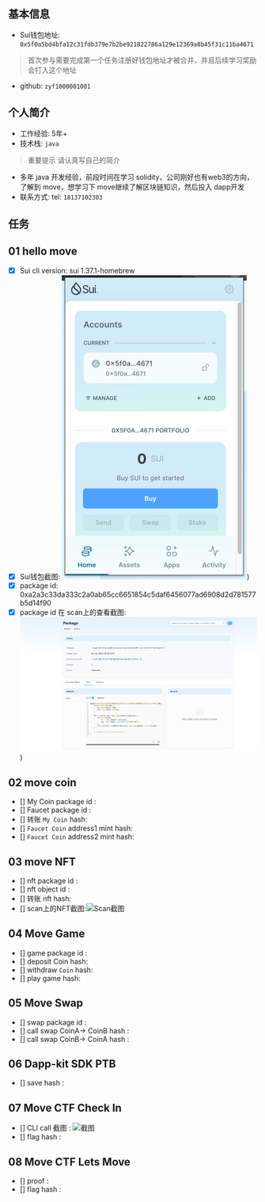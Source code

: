 ## 基本信息
- Sui钱包地址: `0x5f0a5bd4bfa12c31fdb379e7b2be921822786a129e12369a8b45f31c11ba4671`
> 首次参与需要完成第一个任务注册好钱包地址才被合并，并且后续学习奖励会打入这个地址
- github: `zyf1000001001`

## 个人简介
- 工作经验: 5年+
- 技术栈: `java` 
> 重要提示 请认真写自己的简介
- 多年 java 开发经验，前段时间在学习 solidity，公司刚好也有web3的方向，了解到 move，想学习下 move继续了解区块链知识，然后投入 dapp开发
- 联系方式: tel: `18137102303` 

## 任务

##   01 hello move  
- [x] Sui cli version: sui 1.37.1-homebrew
- [x] Sui钱包截图: ![Sui钱包截图](./images/WX20241106-194534.png))
- [x] package id: 0xa2a3c33da333c2a0ab65cc6651854c5daf6456077ad6908d2d781577b5d14f90
- [x] package id 在 scan上的查看截图:![Scan截图](./images/WX20241106-195347.png))

##   02 move coin
- [] My Coin package id : 
- [] Faucet package id : 
- [] 转账 `My Coin` hash:
- [] `Faucet Coin` address1 mint hash:
- [] `Faucet Coin` address2 mint hash:

##   03 move NFT
- [] nft package id :
- [] nft object id : 
- [] 转账 nft  hash:
- [] scan上的NFT截图:![Scan截图](./images/你的图片地址)

##   04 Move Game
- [] game package id :
- [] deposit Coin hash:
- [] withdraw `Coin` hash:
- [] play game hash:

##   05 Move Swap
- [] swap package id :
- [] call swap CoinA-> CoinB  hash :
- [] call swap CoinB-> CoinA  hash :

##   06 Dapp-kit SDK PTB
- [] save hash :

##   07 Move CTF Check In
- [] CLI call 截图 : ![截图](./images/你的图片地址)
- [] flag hash :

##   08 Move CTF Lets Move
- [] proof : 
- [] flag hash :
